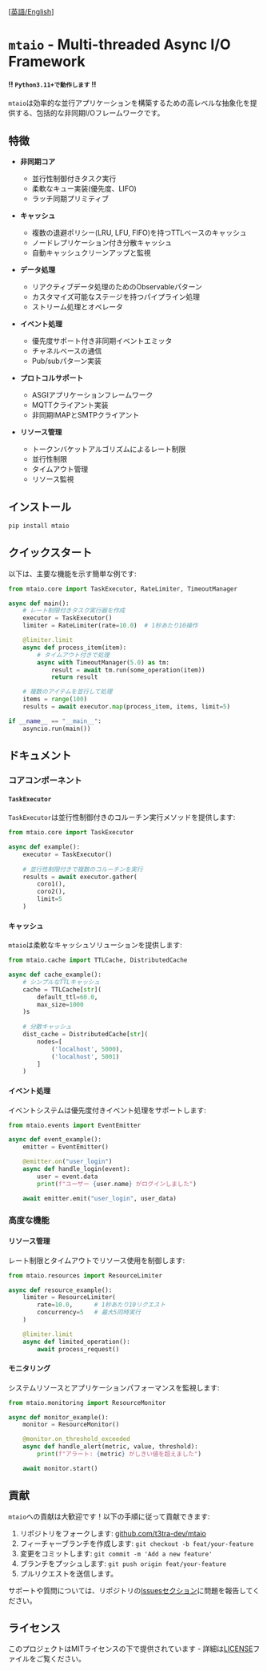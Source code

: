 [[英語/English](README.md)]

# `mtaio` - Multi-threaded Async I/O Framework

#### !! `Python3.11+で動作します` !!

`mtaio`は効率的な並行アプリケーションを構築するための高レベルな抽象化を提供する、包括的な非同期I/Oフレームワークです。

## 特徴

- **非同期コア**
  - 並行性制御付きタスク実行
  - 柔軟なキュー実装(優先度、LIFO)
  - ラッチ同期プリミティブ

- **キャッシュ**
  - 複数の退避ポリシー(LRU, LFU, FIFO)を持つTTLベースのキャッシュ
  - ノードレプリケーション付き分散キャッシュ
  - 自動キャッシュクリーンアップと監視

- **データ処理**
  - リアクティブデータ処理のためのObservableパターン
  - カスタマイズ可能なステージを持つパイプライン処理
  - ストリーム処理とオペレータ

- **イベント処理**
  - 優先度サポート付き非同期イベントエミッタ
  - チャネルベースの通信
  - Pub/subパターン実装

- **プロトコルサポート**
  - ASGIアプリケーションフレームワーク
  - MQTTクライアント実装
  - 非同期IMAPとSMTPクライアント

- **リソース管理**
  - トークンバケットアルゴリズムによるレート制限
  - 並行性制限
  - タイムアウト管理
  - リソース監視

## インストール

```bash
pip install mtaio
```

## クイックスタート

以下は、主要な機能を示す簡単な例です:

```python
from mtaio.core import TaskExecutor, RateLimiter, TimeoutManager

async def main():
    # レート制限付きタスク実行器を作成
    executor = TaskExecutor()
    limiter = RateLimiter(rate=10.0)  # 1秒あたり10操作

    @limiter.limit
    async def process_item(item):
        # タイムアウト付きで処理
        async with TimeoutManager(5.0) as tm:
            result = await tm.run(some_operation(item))
            return result

    # 複数のアイテムを並行して処理
    items = range(100)
    results = await executor.map(process_item, items, limit=5)

if __name__ == "__main__":
    asyncio.run(main())
```

## ドキュメント

### コアコンポーネント

#### `TaskExecutor`

`TaskExecutor`は並行性制御付きのコルーチン実行メソッドを提供します:

```python
from mtaio.core import TaskExecutor

async def example():
    executor = TaskExecutor()
    
    # 並行性制限付きで複数のコルーチンを実行
    results = await executor.gather(
        coro1(),
        coro2(),
        limit=5
    )
```

#### キャッシュ

`mtaio`は柔軟なキャッシュソリューションを提供します:

```python
from mtaio.cache import TTLCache, DistributedCache

async def cache_example():
    # シンプルなTTLキャッシュ
    cache = TTLCache[str](
        default_ttl=60.0,
        max_size=1000
    )s
    
    # 分散キャッシュ
    dist_cache = DistributedCache[str](
        nodes=[
            ('localhost', 5000),
            ('localhost', 5001)
        ]
    )
```

#### イベント処理

イベントシステムは優先度付きイベント処理をサポートします:

```python
from mtaio.events import EventEmitter

async def event_example():
    emitter = EventEmitter()

    @emitter.on("user_login")
    async def handle_login(event):
        user = event.data
        print(f"ユーザー {user.name} がログインしました")

    await emitter.emit("user_login", user_data)
```

### 高度な機能

#### リソース管理

レート制限とタイムアウトでリソース使用を制御します:

```python
from mtaio.resources import ResourceLimiter

async def resource_example():
    limiter = ResourceLimiter(
        rate=10.0,      # 1秒あたり10リクエスト
        concurrency=5   # 最大5同時実行
    )

    @limiter.limit
    async def limited_operation():
        await process_request()
```

#### モニタリング

システムリソースとアプリケーションパフォーマンスを監視します:

```python
from mtaio.monitoring import ResourceMonitor

async def monitor_example():
    monitor = ResourceMonitor()

    @monitor.on_threshold_exceeded
    async def handle_alert(metric, value, threshold):
        print(f"アラート: {metric} がしきい値を超えました")

    await monitor.start()
```

## 貢献

`mtaio`への貢献は大歓迎です！以下の手順に従って貢献できます:

1. リポジトリをフォークします: [github.com/t3tra-dev/mtaio](https://github.com/t3tra-dev/mtaio)
2. フィーチャーブランチを作成します: `git checkout -b feat/your-feature`
3. 変更をコミットします: `git commit -m 'Add a new feature'`
4. ブランチをプッシュします: `git push origin feat/your-feature`
5. プルリクエストを送信します。

サポートや質問については、リポジトリの[Issuesセクション](https://github.com/t3tra-dev/mtaio/issues)に問題を報告してください。

## ライセンス

このプロジェクトはMITライセンスの下で提供されています - 詳細は[LICENSE](LICENSE)ファイルをご覧ください。
